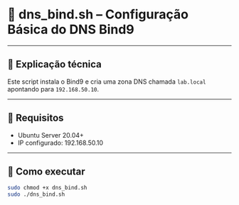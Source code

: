 # 📡 dns_bind.sh – Configuração Básica do DNS Bind9

---

## 📝 Explicação técnica

Este script instala o Bind9 e cria uma zona DNS chamada `lab.local` apontando para `192.168.50.10`.

---

## 🧩 Requisitos

- Ubuntu Server 20.04+
- IP configurado: 192.168.50.10

---

## 🚀 Como executar

```bash
sudo chmod +x dns_bind.sh
sudo ./dns_bind.sh
```
